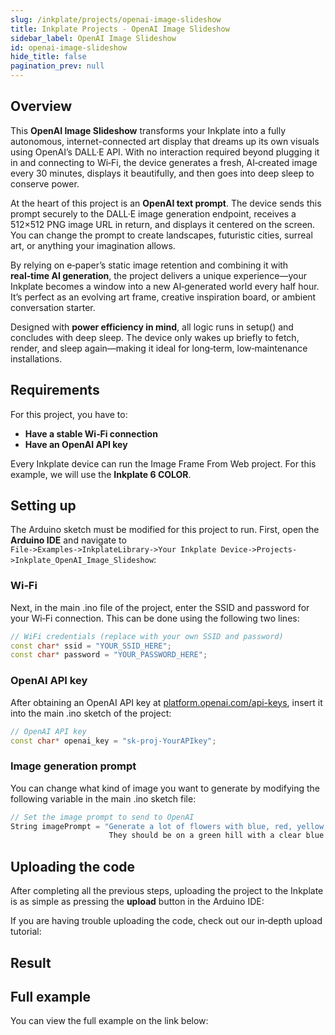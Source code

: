 ```yaml
---  
slug: /inkplate/projects/openai-image-slideshow  
title: Inkplate Projects - OpenAI Image Slideshow  
sidebar_label: OpenAI Image Slideshow  
id: openai-image-slideshow  
hide_title: false  
pagination_prev: null  
---
```


## Overview

<CenteredImage src="/img/openai-image-slideshow/collage.jpg" alt="OpenAI image slideshow Showcase"  width="100%"/>

This **OpenAI Image Slideshow** transforms your Inkplate into a fully autonomous, internet-connected art display that dreams up its own visuals using OpenAI’s DALL·E API. With no interaction required beyond plugging it in and connecting to Wi‑Fi, the device generates a fresh, AI‑created image every 30 minutes, displays it beautifully, and then goes into deep sleep to conserve power.

At the heart of this project is an **OpenAI text prompt**. The device sends this prompt securely to the DALL·E image generation endpoint, receives a 512×512 PNG image URL in return, and displays it centered on the screen. You can change the prompt to create landscapes, futuristic cities, surreal art, or anything your imagination allows.

By relying on e‑paper’s static image retention and combining it with **real‑time AI generation**, the project delivers a unique experience—your Inkplate becomes a window into a new AI‑generated world every half hour. It’s perfect as an evolving art frame, creative inspiration board, or ambient conversation starter.

Designed with **power efficiency in mind**, all logic runs in setup() and concludes with deep sleep. The device only wakes up briefly to fetch, render, and sleep again—making it ideal for long‑term, low‑maintenance installations.

## Requirements

For this project, you have to:
- **Have a stable Wi‑Fi connection**
- **Have an OpenAI API key**

Every Inkplate device can run the Image Frame From Web project. For this example, we will use the **Inkplate 6 COLOR**.

## Setting up

The Arduino sketch must be modified for this project to run. First, open the **Arduino IDE** and navigate to  
`File->Examples->InkplateLibrary->Your Inkplate Device->Projects->Inkplate_OpenAI_Image_Slideshow`:

<CenteredImage src="/img/openai-image-slideshow/arduino_directions.png" alt="Arduino sketch path directions"  width="100%" />

### Wi‑Fi

Next, in the main .ino file of the project, enter the SSID and password for your Wi‑Fi connection. This can be done using the following two lines:

```cpp
// WiFi credentials (replace with your own SSID and password)
const char* ssid = "YOUR_SSID_HERE";
const char* password = "YOUR_PASSWORD_HERE";
```

### OpenAI API key

After obtaining an OpenAI API key at [platform.openai.com/api-keys](https://platform.openai.com/api-keys), insert it into the main .ino sketch of the project:

```cpp
// OpenAI API key
const char* openai_key = "sk-proj-YourAPIkey"; 
```

### Image generation prompt
You can change what kind of image you want to generate by modifying the following variable in the main .ino sketch file:

```cpp
// Set the image prompt to send to OpenAI
String imagePrompt = "Generate a lot of flowers with blue, red, yellow, orange and green colors. 
                      They should be on a green hill with a clear blue sky in the background.";
```


## Uploading the code

After completing all the previous steps, uploading the project to the Inkplate is as simple as pressing the **upload** button in the Arduino IDE:

<CenteredImage src="/img/openai-image-slideshow/upload.png" alt="Arduino upload button" width="80%" />

If you are having trouble uploading the code, check out our in‑depth upload tutorial:

<QuickLink  
  title="Quick start guide"  
  description="A full, comprehensive tutorial on how to fully set up and upload code to the Inkplate for the first time"  
  url="/documentation/inkplate/6color/quick-start-guide"  
/>

## Result

<ReactPlayer src='../../../videos/image_slideshow.mp4' width='100%' height='auto' muted='true' autoPlay='true' loop='true'/>

## Full example

You can view the full example on the link below: 

<QuickLink  
  title="Inkplate6COLOR_OpenAI_Image_Slideshow.ino"  
  description="The full example used in this overview"  
  url="https://github.com/SolderedElectronics/Inkplate-Arduino-library/blob/master/examples/Inkplate6COLOR/Projects/Inkplate6COLOR_OpenAI_Image_Slideshow/Inkplate6COLOR_OpenAI_Image_Slideshow.ino"  
/>